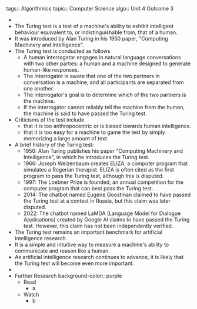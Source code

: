 tags:: Algorithmics
topic:: Computer Science
algo:: Unit 4 Outcome 3

-
- The Turing test is a test of a machine's ability to exhibit intelligent behaviour equivalent to, or indistinguishable from, that of a human.
- It was introduced by Alan Turing in his 1950 paper, "Computing Machinery and Intelligence".
- The Turing test is conducted as follows
	- A human interrogator engages in natural language conversations with two other parties: a human and a machine designed to generate human-like responses.
	- The interrogator is aware that one of the two partners in conversation is a machine, and all participants are separated from one another.
	- The interrogator's goal is to determine which of the two partners is the machine.
	- If the interrogator cannot reliably tell the machine from the human, the machine is said to have passed the Turing test.
- Criticisms of the test include
	- that it is too anthropocentric or is biased towards human intelligence.
	- that it is too easy for a machine to game the test by simply memorizing a large amount of text.
- A brief history of the Turing test:
	- 1950: Alan Turing publishes his paper "Computing Machinery and Intelligence", in which he introduces the Turing test.
	- 1966: Joseph Weizenbaum creates ELIZA, a computer program that simulates a Rogerian therapist. ELIZA is often cited as the first program to pass the Turing test, although this is disputed.
	- 1997: The Loebner Prize is founded, an annual competition for the computer program that can best pass the Turing test.
	- 2014: The chatbot named Eugene Goostman claimed to have passed the Turing test at a contest in Russia, but this claim was later disputed.
	- 2022: The chatbot named LaMDA (Language Model for Dialogue Applications) created by Google AI claims to have passed the Turing test. However, this claim has not been independently verified.
- The Turing test remains an important benchmark for artificial intelligence research.
- It is a simple and intuitive way to measure a machine's ability to communicate and reason like a human.
- As artificial intelligence research continues to advance, it is likely that the Turing test will become even more important.
-
- Further Research
  background-color:: purple
	- Read
		- a
	- Watch
		- b